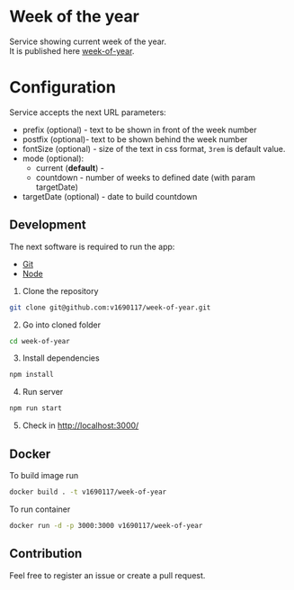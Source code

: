 # Week of the year

Service showing current week of the year.  
It is published here [week-of-year](https://v1690117.com/week-of-year/?prefix=Current%20week%20is%20&postfix=!&fontSize=6vw).

# Configuration

Service accepts the next URL parameters:

- prefix (optional) - text to be shown in front of the week number
- postfix (optional)- text to be shown behind the week number
- fontSize (optional) - size of the text in css format, `3rem` is default value.
- mode (optional):
  - current (**default**) - 
  - countdown - number of weeks to defined date (with param targetDate)
- targetDate (optional) - date to build countdown

## Development

The next software is required to run the app:

- [Git](https://git-scm.com/)
- [Node](https://nodejs.org/en/)

1.  Clone the repository

```bash
git clone git@github.com:v1690117/week-of-year.git
```

2. Go into cloned folder

```bash
cd week-of-year
```

3.  Install dependencies

```bash
npm install
```

4.  Run server

```bash
npm run start
```

5. Check in [http://localhost:3000/](http://localhost:3000/)

## Docker
To build image run
```bash
docker build . -t v1690117/week-of-year
```

To run container
```bash
docker run -d -p 3000:3000 v1690117/week-of-year
```

## Contribution

Feel free to register an issue or create a pull request.
